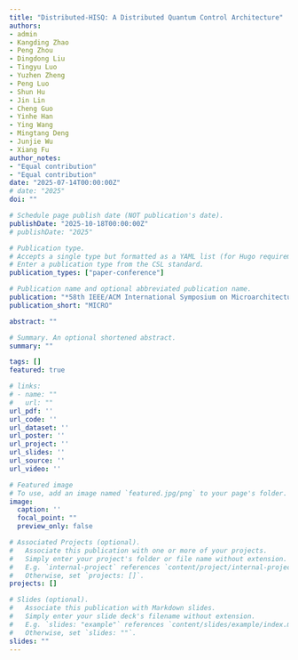 ```yaml
---
title: "Distributed-HISQ: A Distributed Quantum Control Architecture"
authors:
- admin
- Kangding Zhao
- Peng Zhou
- Dingdong Liu
- Tingyu Luo
- Yuzhen Zheng
- Peng Luo
- Shun Hu
- Jin Lin
- Cheng Guo
- Yinhe Han
- Ying Wang
- Mingtang Deng
- Junjie Wu
- Xiang Fu
author_notes:
- "Equal contribution"
- "Equal contribution"
date: "2025-07-14T00:00:00Z"
# date: "2025"
doi: ""

# Schedule page publish date (NOT publication's date).
publishDate: "2025-10-18T00:00:00Z"
# publishDate: "2025"

# Publication type.
# Accepts a single type but formatted as a YAML list (for Hugo requirements).
# Enter a publication type from the CSL standard.
publication_types: ["paper-conference"]

# Publication name and optional abbreviated publication name.
publication: "*58th IEEE/ACM International Symposium on Microarchitecture (MICRO). Acceptance Ratio: 124/597 = 20.7%*"
publication_short: "MICRO"

abstract: ""

# Summary. An optional shortened abstract.
summary: ""

tags: []
featured: true

# links:
# - name: ""
#   url: ""
url_pdf: ''
url_code: ''
url_dataset: ''
url_poster: ''
url_project: ''
url_slides: ''
url_source: ''
url_video: ''

# Featured image
# To use, add an image named `featured.jpg/png` to your page's folder. 
image:
  caption: ''
  focal_point: ""
  preview_only: false

# Associated Projects (optional).
#   Associate this publication with one or more of your projects.
#   Simply enter your project's folder or file name without extension.
#   E.g. `internal-project` references `content/project/internal-project/index.md`.
#   Otherwise, set `projects: []`.
projects: []

# Slides (optional).
#   Associate this publication with Markdown slides.
#   Simply enter your slide deck's filename without extension.
#   E.g. `slides: "example"` references `content/slides/example/index.md`.
#   Otherwise, set `slides: ""`.
slides: ""
---
```

